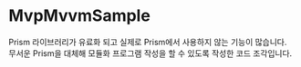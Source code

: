 # MvpMvvmSample
Prism 라이브러리가 유료화 되고 실제로 Prism에서 사용하지 않는 기능이 많습니다.
무서운 Prism을 대체해 모듈화 프로그램 작성을 할 수 있도록 작성한 코드 조각입니다.
